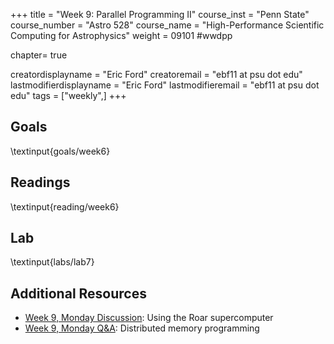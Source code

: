 +++
title = "Week 9: Parallel Programming II"
course_inst = "Penn State"
course_number = "Astro 528"
course_name = "High-Performance Scientific Computing for Astrophysics"
weight = 09101  #wwdpp

chapter= true

creatordisplayname = "Eric Ford"
creatoremail = "ebf11 at psu dot edu"
lastmodifierdisplayname = "Eric Ford"
lastmodifieremail = "ebf11 at psu dot edu"
tags = ["weekly",]
+++

## Goals
\textinput{goals/week6}

## Readings
\textinput{reading/week6}

## Lab
\textinput{labs/lab7}

## Additional Resources
- [Week 9, Monday Discussion](https://psuastro528.github.io/Notes-Fall2023/week9/week9_discuss.html):  Using the Roar supercomputer
- [Week 9, Monday Q&A](https://psuastro528.github.io/Notes-Fall2023/week9/week9_discuss.html):  Distributed memory programming
